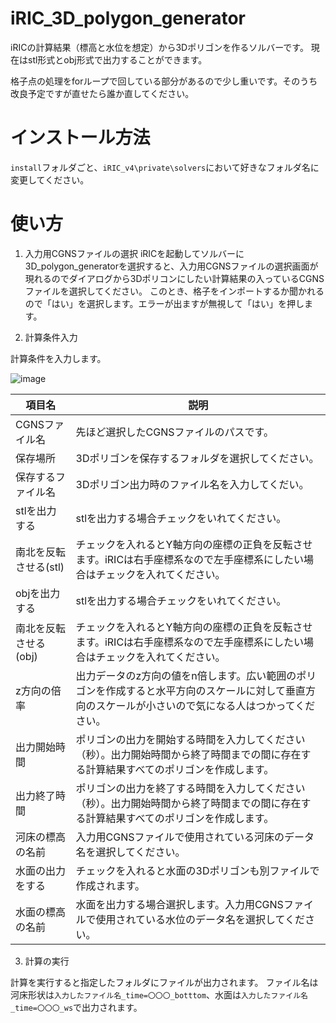 # iRIC_3D_polygon_generator

iRICの計算結果（標高と水位を想定）から3Dポリゴンを作るソルバーです。
現在はstl形式とobj形式で出力することができます。

格子点の処理をforループで回している部分があるので少し重いです。そのうち改良予定ですが直せたら誰か直してください。


# インストール方法

`install`フォルダごと、`iRIC_v4\private\solvers`において好きなフォルダ名に変更してください。


# 使い方

1. 入力用CGNSファイルの選択
iRICを起動してソルバーに3D_polygon_generatorを選択すると、入力用CGNSファイルの選択画面が現れるのでダイアログから3Dポリコンにしたい計算結果の入っているCGNSファイルを選択してください。
このとき、格子をインポートするか聞かれるので「はい」を選択します。エラーが出ますが無視して「はい」を押します。

2. 計算条件入力

計算条件を入力します。

![image](https://user-images.githubusercontent.com/106499621/231960927-531136e5-6dda-47f3-8ccb-a5149fb8b634.png)



| 項目名  | 説明 |
| ------------- | ------------- |
| CGNSファイル名 | 先ほど選択したCGNSファイルのパスです。  |
| 保存場所 | 3Dポリゴンを保存するフォルダを選択してください。  |
| 保存するファイル名 | 3Dポリゴン出力時のファイル名を入力してくだい。  |
| stlを出力する | stlを出力する場合チェックをいれてください。  |
| 南北を反転させる(stl) | チェックを入れるとY軸方向の座標の正負を反転させます。iRICは右手座標系なので左手座標系にしたい場合はチェックを入れてください。  |
| objを出力する | stlを出力する場合チェックをいれてください。  |
| 南北を反転させる(obj) | チェックを入れるとY軸方向の座標の正負を反転させます。iRICは右手座標系なので左手座標系にしたい場合はチェックを入れてください。  |
| z方向の倍率 | 出力データのz方向の値をn倍します。広い範囲のポリゴンを作成すると水平方向のスケールに対して垂直方向のスケールが小さいので気になる人はつかってください。  |
| 出力開始時間 |ポリゴンの出力を開始する時間を入力してください（秒）。出力開始時間から終了時間までの間に存在する計算結果すべてのポリゴンを作成します。|
| 出力終了時間 |ポリゴンの出力を終了する時間を入力してください（秒）。出力開始時間から終了時間までの間に存在する計算結果すべてのポリゴンを作成します。|
| 河床の標高の名前|入力用CGNSファイルで使用されている河床のデータ名を選択してください。|
| 水面の出力をする| チェックを入れると水面の3Dポリゴンも別ファイルで作成されます。 |
| 水面の標高の名前| 水面を出力する場合選択します。入力用CGNSファイルで使用されている水位のデータ名を選択してください。|

3. 計算の実行

計算を実行すると指定したフォルダにファイルが出力されます。
ファイル名は河床形状は`入力したファイル名_time=〇〇〇_botttom`、水面は`入力したファイル名_time=〇〇〇_ws`で出力されます。
